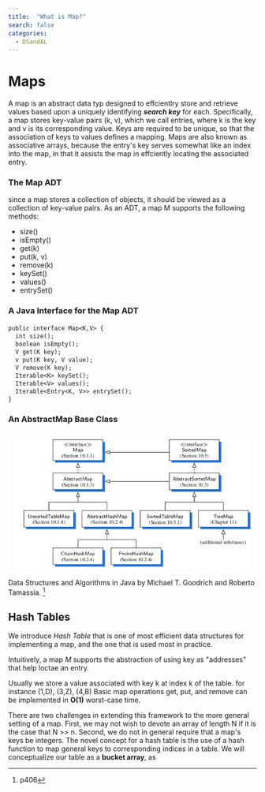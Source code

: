 ```yaml
---
title:  "What is Map?"
search: false
categories: 
  - DSandAL
---
```

# Maps

A map is an abstract data typ designed to effcientlry store and retrieve values based upon a uniquely identifying ***search key*** for each. Specifically, a map stores key-value pairs (k, v), which we call entries, where k is the key and v is its corresponding value. Keys are required to be unique, so that the association of keys to values defines a mapping. 
Maps are also known as associative arrays, because the entry's key serves somewhat like an index into the map, in that it assists the map in effciently locating the associated entry.

### The Map ADT
since  a map stores a collection of objects, it should be viewed as a collection of key-value pairs. As an ADT, a map M supports the following methods:

- size()
- isEmpty()
- get(k)
- put(k, v)
- remove(k)
- keySet()
- values()
- entrySet()


### A Java Interface for the Map ADT

~~~
public interface Map<K,V> {
  int size();
  boolean isEmpty();
  V get(K key);
  v put(K key, V value);
  V remove(K key);
  Iterable<K> keySet();
  Iterable<V> values();
  Iterable<Entry<K, V>> entrySet();
}
~~~

### An AbstractMap Base Class


![Abstract Map](images_4_posts/AbstractMap.png)

Data Structures and Algorithms in Java by Michael T. Goodrich and Roberto Tamassia. [^resource]
[^resource]: p406


## Hash Tables

We introduce *Hash Table* that is one of most efficient data structures for implementing a map, and the one that is used most in practice.

Intuitively, a map *M* supports the abstraction of using key as "addresses" that help loctae an entry.  

Usually we store a value associated with key k at index k of the table. for instance (1,D), (3,Z), (4,B)
Basic map operations get, put, and remove can be implemented in **O(1)** worst-case time.

There are two challenges in extending this framework to the more general setting of a map. First, we may not wish to devote an array of length N if it is the case that N >> n. Second, we do not in general require that a map's keys be integers. The novel concept for a hash table is the use of a hash function to map general keys to corresponding indices in a table.
We will conceptualize our table as a **bucket array**, as









